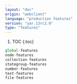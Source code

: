 ```yaml
---
layout: "doc"
origin: "webclient"
language: "production features"
version: "yar.13rc2.0"
type: "features"
---
```


1. TOC
{:toc}

```js
global-features
node-features
collection-features
stategroup-features
number-features
text-features
file-features
```
